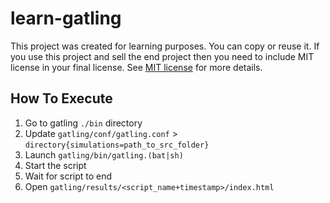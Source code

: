 # learn-gatling

This project was created for learning purposes. You can copy or reuse it. 
If you use this project and sell the end project then you need to include 
MIT license in your final license. 
See [MIT license](https://opensource.org/licenses/MIT) for more details. 

## How To Execute

1. Go to gatling `./bin` directory
1. Update `gatling/conf/gatling.conf` > 
`directory{simulations=path_to_src_folder}` 
1. Launch `gatling/bin/gatling.(bat|sh)`
1. Start the script
1. Wait for script to end
1. Open `gatling/results/<script_name+timestamp>/index.html`


